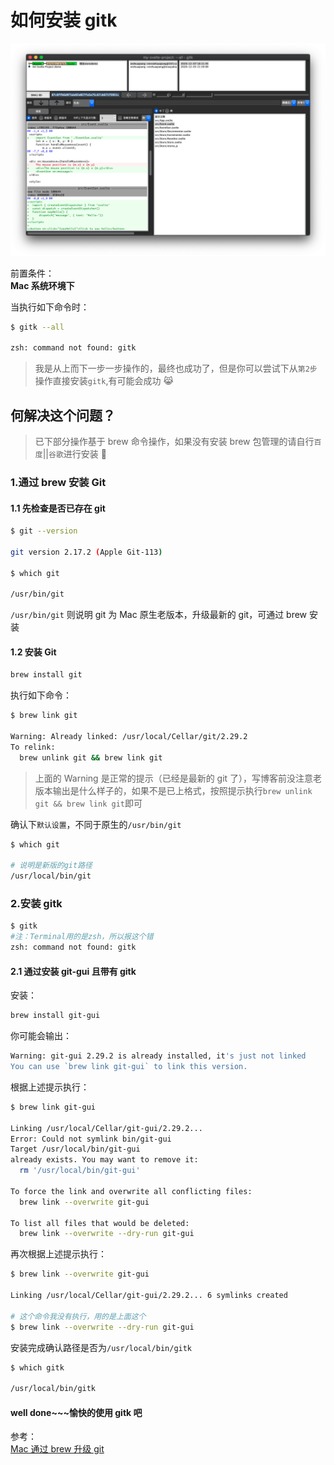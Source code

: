 <!--
 * @Description: Git文件夹
 * @Author: xiehuaqiang
 * @FilePath: /kaka-blog/src/docs/kaka/git/如何安装gitk.md
 * @Date: 2021-03-03 17:41:49
 * @LastEditTime: 2021-06-17 18:42:04
-->

# 如何安装 gitk

![gitk](https://raw.githubusercontent.com/Popxie/kaka-img-repo/master/img/daily-notes/15_gitk.png)

前置条件：  
**Mac 系统环境下**

当执行如下命令时：

```bash
$ gitk --all

zsh: command not found: gitk

```

> 我是从上而下一步一步操作的，最终也成功了，但是你可以尝试下从`第2步`操作直接安装`gitk`,有可能会成功 😹

## 何解决这个问题？

> 已下部分操作基于 brew 命令操作，如果没有安装 brew 包管理的请自行`百度`||`谷歌`进行安装 🤪

### 1.通过 brew 安装 Git

#### 1.1 先检查是否已存在 git

```bash
$ git --version

git version 2.17.2 (Apple Git-113)

$ which git

/usr/bin/git
```

`/usr/bin/git` 则说明 git 为 Mac 原生老版本，升级最新的 git，可通过 brew 安装

#### 1.2 安装 Git

```bash
brew install git
```

执行如下命令：

```bash
$ brew link git

Warning: Already linked: /usr/local/Cellar/git/2.29.2
To relink:
  brew unlink git && brew link git
```

> 上面的 Warning 是正常的提示（已经是最新的 git 了），写博客前没注意老版本输出是什么样子的，如果不是已上格式，按照提示执行`brew unlink git && brew link git`即可

确认下`默认设置`，不同于原生的`/usr/bin/git`

```bash
$ which git

# 说明是新版的git路径
/usr/local/bin/git
```

### 2.安装 gitk

```bash
$ gitk
#注：Terminal用的是zsh，所以报这个错
zsh: command not found: gitk
```

#### 2.1 通过安装 git-gui 且带有 gitk

安装：

```bash
brew install git-gui
```

你可能会输出：

```bash
Warning: git-gui 2.29.2 is already installed, it's just not linked
You can use `brew link git-gui` to link this version.
```

根据上述提示执行：

```bash
$ brew link git-gui

Linking /usr/local/Cellar/git-gui/2.29.2...
Error: Could not symlink bin/git-gui
Target /usr/local/bin/git-gui
already exists. You may want to remove it:
  rm '/usr/local/bin/git-gui'

To force the link and overwrite all conflicting files:
  brew link --overwrite git-gui

To list all files that would be deleted:
  brew link --overwrite --dry-run git-gui
```

再次根据上述提示执行：

```bash
$ brew link --overwrite git-gui

Linking /usr/local/Cellar/git-gui/2.29.2... 6 symlinks created

# 这个命令我没有执行，用的是上面这个
$ brew link --overwrite --dry-run git-gui
```

安装完成确认路径是否为`/usr/local/bin/gitk`

```bash
$ which gitk

/usr/local/bin/gitk
```

#### well done~~~愉快的使用 gitk 吧

参考：  
[Mac 通过 brew 升级 git](https://www.mscto.com/blockchain/238833.html)
